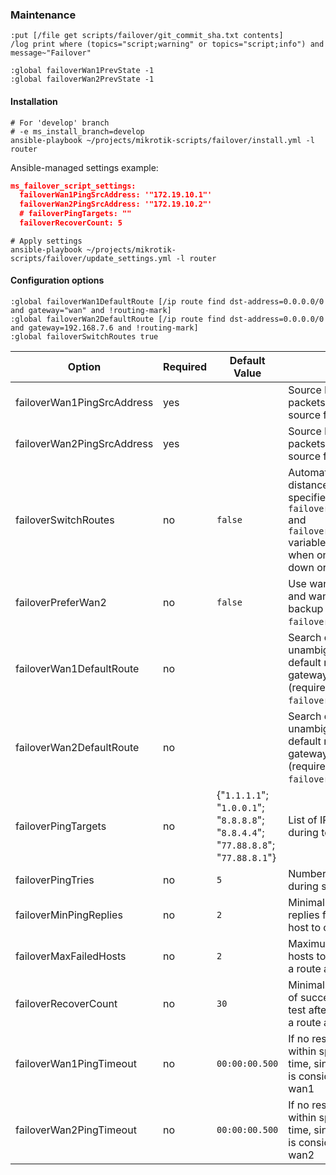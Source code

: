 ### Maintenance

```
:put [/file get scripts/failover/git_commit_sha.txt contents]
/log print where (topics="script;warning" or topics="script;info") and message~"Failover"

:global failoverWan1PrevState -1
:global failoverWan2PrevState -1
```

#### Installation

```shell
# For 'develop' branch
# -e ms_install_branch=develop
ansible-playbook ~/projects/mikrotik-scripts/failover/install.yml -l router
```

Ansible-managed settings example:
```json
ms_failover_script_settings:
  failoverWan1PingSrcAddress: '"172.19.10.1"'
  failoverWan2PingSrcAddress: '"172.19.10.2"'
  # failoverPingTargets: ""
  failoverRecoverCount: 5
```

```shell
# Apply settings
ansible-playbook ~/projects/mikrotik-scripts/failover/update_settings.yml -l router
```

#### Configuration options

```
:global failoverWan1DefaultRoute [/ip route find dst-address=0.0.0.0/0 and gateway="wan" and !routing-mark]
:global failoverWan2DefaultRoute [/ip route find dst-address=0.0.0.0/0 and gateway=192.168.7.6 and !routing-mark]
:global failoverSwitchRoutes true
```

| Option                     | Required  | Default<br>Value   | Description |
| -------------------------- | --------- | ------------------ | ----------- |
| failoverWan1PingSrcAddress | yes       |                    | Source IP address to use as packets<br>source for wan1 tests |
| failoverWan2PingSrcAddress | yes       |                    | Source IP address to use as packets<br>source for wan2 tests |
| failoverSwitchRoutes       | no        | `false`            | Automatically swap distances for routes,<br>specified in `failoverWan1DefaultRoute`<br>and `failoverWan1DefaultRoute` variables<br>when one of gateways go down or up |
| failoverPreferWan2         | no        | `false`            | Use wan2 as main route and wan1 as a<br>backup (used only when<br>`failoverSwitchRoutes=true`) |
| failoverWan1DefaultRoute   | no        |                    | Search query that unambiguously identifies<br>default route via wan1 gateway<br>(required when `failoverSwitchRoutes=true`)|
| failoverWan2DefaultRoute   | no        |                    | Search query that unambiguously identifies<br>default route via wan2 gateway<br>(required when `failoverSwitchRoutes=true`)|
| failoverPingTargets        | no        | {"`1.1.1.1`";<br>"`1.0.0.1`";<br>"`8.8.8.8`";<br>"`8.8.4.4`";<br>"`77.88.8.8`";<br>"`77.88.8.1`"} | List of IP addresses to ping during test |
| failoverPingTries          | no        | `5`                | Number of packets to send during single host test |
| failoverMinPingReplies     | no        | `2`                | Minimal number of ping replies for a single<br>host to consider it up |
| failoverMaxFailedHosts     | no        | `2`                | Maximum number of failed hosts to consider<br>a route as down |
| failoverRecoverCount       | no        | `30`               | Minimal successive count of successful<br>test after a fail to consider<br>a route as up again |
| failoverWan1PingTimeout    | no        | `00:00:00.500`     | If no responce is received within specified<br>time, single ping attempt<br>is considered failed for wan1 |
| failoverWan2PingTimeout    | no        | `00:00:00.500`     | If no responce is received within specified<br>time, single ping attempt<br>is considered failed for wan2 |
